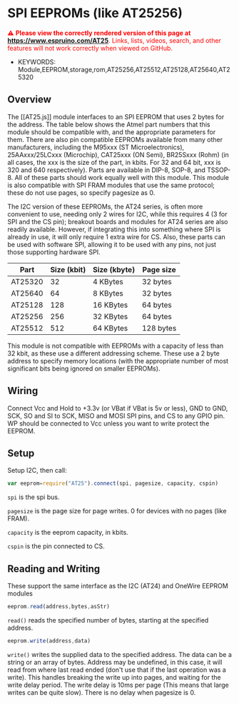 <!--- Copyright (c) 2014 Spence Konde. See the file LICENSE for copying permission. -->
SPI EEPROMs (like AT25256)
========================

<span style="color:red">:warning: **Please view the correctly rendered version of this page at https://www.espruino.com/AT25**. Links, lists, videos, search, and other features will not work correctly when viewed on GitHub.</span>

* KEYWORDS: Module,EEPROM,storage,rom,AT25256,AT25512,AT25128,AT25640,AT25320


Overview
------------------
The [[AT25.js]] module interfaces to an SPI EEPROM that uses 2 bytes for the address. The table below shows the Atmel part numbers that this module should be compatible with, and the appropriate parameters for them. There are also pin compatible EEPROMs available from many other manufacturers, including the M95xxx (ST Microelectronics), 25AAxxx/25LCxxx (Microchip), CAT25xxx (ON Semi), BR25Sxxx (Rohm) (in all cases, the xxx is the size of the part, in kbits. For 32 and 64 bit, xxx is 320 and 640 respectively). Parts are available in DIP-8, SOP-8, and TSSOP-8. All of these parts should work equally well with this module. This module is also compatible with SPI FRAM modules that use the same protocol; these do not use pages, so specify pagesize as 0. 

The I2C version of these EEPROMs, the AT24 series, is often more convenient to use, needing only 2 wires for I2C, while this requires 4 (3 for SPI and the CS pin); breakout boards and modules for AT24 series are also readily available. However, if integrating this into something where SPI is already in use, it will only require 1 extra wire for CS. Also, these parts can be used with software SPI, allowing it to be used with any pins, not just those supporting hardware SPI.

| Part    | Size (kbit) | Size (kbyte) | Page size |
|---------|-------------|--------------|-----------|
| AT25320 | 32          | 4 KBytes     | 32 bytes  |
| AT25640 | 64          | 8 KBytes     | 32 bytes  |
| AT25128 | 128         | 16 KBytes    | 64 bytes  |
| AT25256 | 256         | 32 KBytes    | 64 bytes  |
| AT25512 | 512         | 64 KBytes    | 128 bytes |

This module is not compatible with EEPROMs with a capacity of less than 32 kbit, as these use a different addressing scheme. These use a 2 byte address to specify memory locations (with the appropriate number of most significant bits being ignored on smaller EEPROMs).


Wiring
-------------------

Connect Vcc and Hold to +3.3v (or VBat if VBat is 5v or less), GND to GND, SCK, SO and SI to SCK, MISO and MOSI SPI pins, and CS to any GPIO pin. WP should be connected to Vcc unless you want to write protect the EEPROM.


Setup
-------------------

Setup I2C, then call:

```JavaScript 
var eeprom=require("AT25").connect(spi, pagesize, capacity, cspin)
```

`spi` is the spi bus. 

`pagesize` is the page size for page writes. 0 for devices with no pages (like FRAM). 

`capacity` is the eeprom capacity, in kbits. 

`cspin` is the pin connected to CS. 


Reading and Writing
-------------------

These support the same interface as the I2C (AT24) and OneWire EEPROM modules

```JavaScript
eeprom.read(address,bytes,asStr)
```

`read()` reads the specified number of bytes, starting at the specified address.  

```JavaScript
eeprom.write(address,data)
```

`write()` writes the supplied data to the specified address. The data can be a string or an array of bytes. Address may be undefined, in this case, it will read from where last read ended (don't use that if the last operation was a write). This handles breaking the write up into pages, and waiting for the write delay period. The write delay is 10ms per page (This means that large writes can be quite slow). There is no delay when pagesize is 0.


